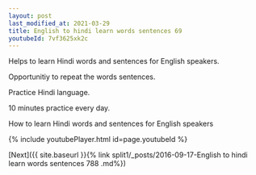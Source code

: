 ```yaml
---
layout: post
last_modified_at: 2021-03-29
title: English to hindi learn words sentences 69 
youtubeId: 7vf3625xk2c
---
```

 
 
Helps to learn Hindi words and sentences for English speakers.

Opportunitiy to repeat the words sentences. 

Practice Hindi language. 
 
10 minutes practice every day. 
 
How to learn Hindi words and sentences for English speakers 
 
{% include youtubePlayer.html id=page.youtubeId %}
 
 
[Next]({{ site.baseurl }}{% link  split1/_posts/2016-09-17-English to hindi learn words sentences 788 .md%})
 
